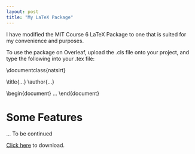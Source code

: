 ```yaml
---
layout: post
title: "My LaTeX Package"
---
```


I have modified the MIT Course 6 LaTeX Package to one that is suited for my convenience and purposes. 


To use the package on Overleaf, upload the .cls file onto your project, and type the following into your .tex file:

\documentclass{natsirt}

\title{...}
\author{...}

\begin{document}
...
\end{document}

# Some Features

... To be continued

<a href="https://raw.githubusercontent.com/Tristanchaang/tristanchaang.github.io/main/downloads/natsirt.cls" download>Click here</a> to download.
